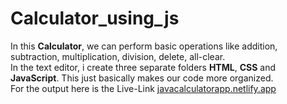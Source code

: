 # Calculator_using_js
In this **Calculator**, we can perform basic operations like addition, subtraction, multiplication, division, delete, all-clear.<br>
In the text editor, i create three separate folders **HTML**, **CSS** and **JavaScript**. This just basically makes our code more organized.<br>
For the output here is the Live-Link [javacalculatorapp.netlify.app]()
